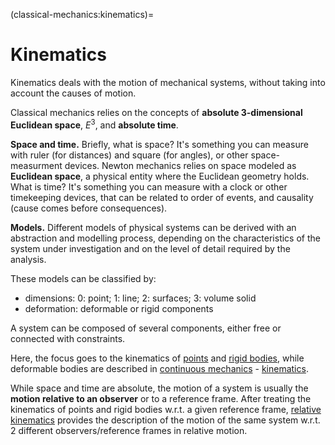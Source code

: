 (classical-mechanics:kinematics)=
# Kinematics

Kinematics deals with the motion of mechanical systems, without taking into account the causes of motion.

<!--
(classical-mechanics:kinematics:space-time)=
## Space and time
-->
Classical mechanics relies on the concepts of **absolute 3-dimensional Euclidean space**, $E^3$, and **absolute time**.

**Space and time.** Briefly, what is space? It's something you can measure with ruler (for distances) and square (for angles), or other space-measurment devices. Newton mechanics relies on space modeled as **Euclidean space**, a physical entity where the Euclidean geometry holds.
What is time? It's something you can measure with a clock or other timekeeping devices, that can be related to order of events, and causality (cause comes before consequences).


<!--
(classical-mechanics:kinematics:models)=
## Models
-->

**Models.** Different models of physical systems can be derived with an abstraction and modelling process, depending on the characteristics of the system under investigation and on the level of detail required by the analysis.

These models can be classified by:
- dimensions: 0: point; 1: line; 2: surfaces; 3: volume solid
- deformation: deformable or rigid components

A system can be composed of several components, either free or connected with constraints.

Here, the focus goes to the kinematics of [points](classical-mechanics:kinematics:point) and [rigid bodies](classical-mechanics:kinematics:rigid-body), while deformable bodies are described in [continuous mechanics](https://basics2022.github.io/bbooks-physics-continuum-mechanics/intro.html) - [kinematics](https://basics2022.github.io/bbooks-physics-continuum-mechanics/ch/continuum/kinematics.html).

While space and time are absolute, the motion of a system is usually the **motion relative to an observer** or to a reference frame. After treating the kinematics of points and rigid bodies w.r.t. a given reference frame, [relative kinematics](classical-mechanics:kinematics:relative) provides the description of the motion of the same system w.r.t. 2 different observers/reference frames in relative motion.

```{prf:definition} Configuration
```

```{prf:definition} State
```
